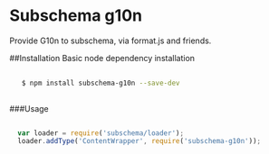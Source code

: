 Subschema g10n
===
Provide G10n to subschema, via format.js and friends.


##Installation
Basic node dependency installation


```sh
   
   $ npm install subschema-g10n --save-dev
   
```


###Usage

```js

  var loader = require('subschema/loader');
  loader.addType('ContentWrapper', require('subschema-g10n'));

```

